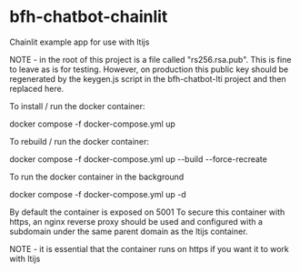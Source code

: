 # bfh-chatbot-chainlit

Chainlit example app for use with ltijs

NOTE - in the root of this project is a file called "rs256.rsa.pub". This is fine to leave as is for testing. However, on production this public key should be regenerated by the keygen.js script in the bfh-chatbot-lti project and then replaced here.

To install / run the docker container:

docker compose -f docker-compose.yml up

To rebuild / run the docker container:

docker compose -f docker-compose.yml up --build --force-recreate

To run the docker container in the background

docker compose -f docker-compose.yml up -d

By default the container is exposed on 5001
To secure this container with https, an nginx reverse proxy should be used and configured with a subdomain under the same parent domain as the ltijs container.

NOTE - it is essential that the container runs on https if you want it to work with ltijs
